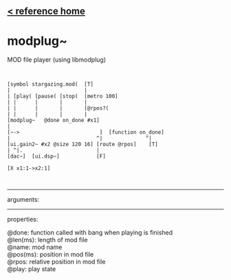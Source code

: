 [< reference home](ceammc_lib.html)
---

# modplug~


MOD file player (using libmodplug)

```


[symbol stargazing.mod(  [T]
|                        |
| [play( [pause( [stop(  [metro 100]
| |      |       |       |
| |      |       |       [@rpos?(
| |      |       |       |
[modplug~   @done on_done #x1]
|
[~->                          ]  [function on_done]
|                            ^|              ^|
[ui.gain2~ #x2 @size 120 16] [route @rpos]    [T]
| ^|.                        |
[dac~]  [ui.dsp~]            [F]

[X x1:1->x2:1]

            
```

---
arguments:


---
properties:

@done: function called with bang when playing is
            finished<br>
@len(ms): 
            length of mod file<br>
@name: mod name<br>
@pos(ms): position in mod
            file<br>
@rpos: relative
            position in mod file<br>
@play: play state<br>

